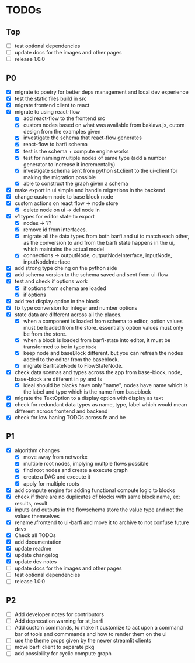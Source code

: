 # TODOs

## Top

-   [ ] test optional dependencies
-   [ ] update docs for the images and other pages
-   [ ] release 1.0.0

## P0

-   [x] migrate to poetry for better deps management and local dev experience
-   [x] test the static files build in src
-   [x] migrate frontend client to react
-   [x] migrate to using react-flow
    -   [x] add react-flow to the frontend src
    -   [x] custom nodes based on what was available from baklava.js, cutom design from the examples given
    -   [x] investigate the schema that react-flow generates
    -   [x] react-flow to barfi schema
    -   [x] test is the schema + compute engine works
    -   [x] test for naming multiple nodes of same type (add a number generator to increase it incrementally)
    -   [x] investigate schema sent from python st.client to the ui-client for making the migration possible
    -   [x] able to construct the graph given a schema
-   [x] make export in ui simple and handle migrations in the backend
-   [x] change custom node to base block node
-   [x] custom actions on react flow -> node store
    -   [x] delete node on ui -> del node in
-   [x] v1 types for editor state to export
    -   [x] nodes -> ??
    -   [x] remove id from interfaces.
    -   [x] migrate all the data types from both barfi and ui to match each other, as the conversion to and from the barfi state happens in the ui, which maintains the actual model
    -   [x] connections -> outputNode, outputNodeInterface, inputNode, inputNodeInterface
-   [x] add strong type cheing on the python side
-   [x] add schema version to the schema saved and sent from ui-flow
-   [x] test and check if options work
    -   [x] if options from schema are loaded
    -   [x] if options
-   [x] add text display option in the block
-   [x] fix type conversion for integer and number options
-   [x] state data are different across all the places.
    -   [x] when a component is loaded from schema to editor, option values must be loaded from the store. essentially option values must only be from the store.
    -   [x] when a block is loaded from barfi-state into editor, it must be transformed to be in type `Node`
    -   [x] keep node and baseBlock different. but you can refresh the nodes added to the editor from the baseblock.
    -   [x] migrate BarfitateNode to FlowStateNode.
-   [x] check data scemas and types across the app from base-block, node, base-block are different in py and ts
    -   [x] ideal should be blacks have only "name", nodes have name which is the label and type which is the name from baseblock
-   [x] migrate the TextOption to a display option with display as text
-   [x] check for redundant data types as name, type, label which would mean different acroos frontend and backend
-   [x] check for low haning TODOs across fe and be

## P1

-   [x] algorithm changes
    -   [x] move away from networkx
    -   [x] multiple root nodes, implying multple flows possible
    -   [x] find root nodes and create a execute graph
    -   [x] create a DAG and execute it
    -   [x] apply for multiple roots
-   [x] add compute engine for adding functional compute logic to blocks
-   [x] check if there are no duplicates of blocks with same block name, ex: results, result
-   [x] inputs and outputs in the flowschema store the value type and not the values themselves
-   [x] rename /frontend to ui-barfi and move it to archive to not confuse future devs
-   [x] Check all TODOs
-   [x] add documentation
-   [x] update readme
-   [x] update changelog
-   [x] update dev notes
-   [ ] update docs for the images and other pages
-   [ ] test optional dependencies
-   [ ] release 1.0.0

## P2

-   [ ] Add developer notes for contributors
-   [ ] Add deprecation warning for st_barfi
-   [ ] Add custom commands, to make it customize to act upon a command bar of tools and commmands and how to render them on the ui
-   [ ] use the theme props given by the newer streamlit clients
-   [ ] move barfi client to separate pkg
-   [ ] add possibility for cyclic compute graph
